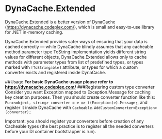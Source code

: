 DynaCache.Extended
=========

DynaCache.Extended is a better version of DynaCache (https://dynacache.codeplex.com/), which is small and easy-to-use library for .NET in-memory caching.

DynaCache.Extended provides safer ways of ensuring that your data is cached correctly — while DynaCache blindly assumes that any cacheable method parameter type ToString implementation yields different string values for different objects, 
DynaCache.Extended allows only to cache methods with parameter types from list of predefined types, or types marked with `[ToStringable]` attribute, or types for which a custom converter exists and registered inside DynaCache.

##Usage
**For basic DynaCache usage please refer to https://dynacache.codeplex.com/**
###Registering custom type converter
Consider you want Exception mapped to Exception.Message for caching key creation purposes. 
Then you should create converter function like this: `Func<object, string> converter = e => ((Exception)e).Message;`,
and register it inside DynaCache with `Cacheable.AddCustomConverter<Exception>(converter);`

Important: you should register your converters before creation of any Cacheable types (the best practice is to register all the needed converters before your DI container bootstrapper is run).
